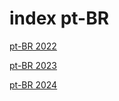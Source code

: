 # index pt-BR

<a href="./2022">pt-BR 2022</a>

<a href="./2023">pt-BR 2023</a>

<a href="./2024">pt-BR 2024</a>
